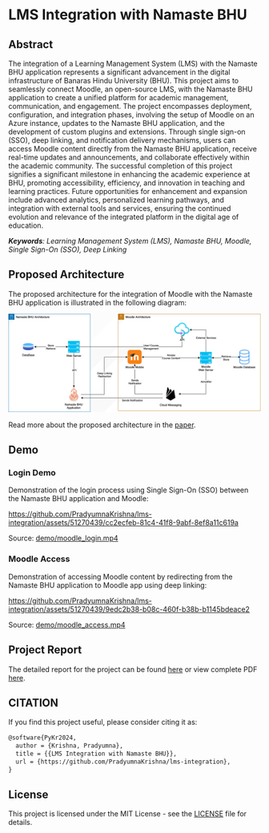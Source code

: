 # LMS Integration with Namaste BHU

## Abstract

The integration of a Learning Management System (LMS) with the Namaste BHU application represents a significant advancement in the digital infrastructure of Banaras Hindu University (BHU). This project aims to seamlessly connect Moodle, an open-source LMS, with the Namaste BHU application to create a unified platform for academic management, communication, and engagement. The project encompasses deployment, configuration, and integration phases, involving the setup of Moodle on an Azure instance, updates to the Namaste BHU application, and the development of custom plugins and extensions. Through single sign-on (SSO), deep linking, and notification delivery mechanisms, users can access Moodle content directly from the Namaste BHU application, receive real-time updates and announcements, and collaborate effectively within the academic community. The successful completion of this project signifies a significant milestone in enhancing the academic experience at BHU, promoting accessibility, efficiency, and innovation in teaching and learning practices. Future opportunities for enhancement and expansion include advanced analytics, personalized learning pathways, and integration with external tools and services, ensuring the continued evolution and relevance of the integrated platform in the digital age of education.

_**Keywords**: Learning Management System (LMS), Namaste BHU, Moodle, Single Sign-On (SSO), Deep Linking_

## Proposed Architecture

The proposed architecture for the integration of Moodle with the Namaste BHU application is illustrated in the following diagram:

![Proposed Architecture](assets/img/proposed-arch.jpg)

Read more about the proposed architecture in the [paper](docs/METHODOLOGY.md#proposed-architecture).

## Demo

### Login Demo

Demonstration of the login process using Single Sign-On (SSO) between the Namaste BHU application and Moodle:

https://github.com/PradyumnaKrishna/lms-integration/assets/51270439/cc2ecfeb-81c4-41f8-9abf-8ef8a11c619a

Source: [demo/moodle_login.mp4](demo/moodle_login.mp4)

### Moodle Access

Demonstration of accessing Moodle content by redirecting from the Namaste BHU application to Moodle app using deep linking:

https://github.com/PradyumnaKrishna/lms-integration/assets/51270439/9edc2b38-b08c-460f-b38b-b1145bdeace2

Source: [demo/moodle_access.mp4](demo/moodle_access.mp4)

## Project Report

The detailed report for the project can be found [here](docs) or view complete PDF [here](paper.pdf).

## CITATION

If you find this project useful, please consider citing it as:

```
@software{PyKr2024,
  author = {Krishna, Pradyumna},
  title = {{LMS Integration with Namaste BHU}},
  url = {https://github.com/PradyumnaKrishna/lms-integration},
}
```

## License

This project is licensed under the MIT License - see the [LICENSE](LICENSE.md) file for details.
